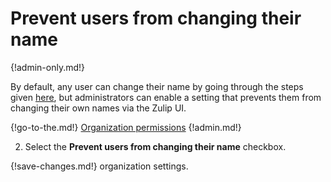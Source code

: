 # Prevent users from changing their name

{!admin-only.md!}

By default, any user can change their name by going through the
steps given [here](/help/change-your-name), but administrators can enable a
setting that prevents them from changing their own names via the Zulip UI.

{!go-to-the.md!} [Organization permissions](/#organization/organization-permissions)
{!admin.md!}

2. Select the **Prevent users from changing their name** checkbox.

{!save-changes.md!} organization settings.
